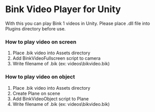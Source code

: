 # Bink Video Player for Unity

With this you can play Bink 1 videos in Unity.
Please place .dll file into Plugins directory before use.

### How to play video on screen
1) Place .bik video into Assets directory
2) Add BinkVideoFullscreen script to camera
3) Write filename of .bik (ex: videos\bikvideo.bik)

### How to play video on object
1) Place .bik video into Assets directory
2) Create Plane on scene
3) Add BinkVideoObject script to Plane
4) Write filename of .bik (ex: videos\bikvideo.bik)
